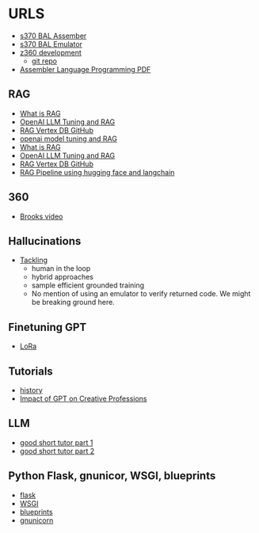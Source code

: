 # URLS

* [s370 BAL Assember](https://github.com/SYSPROG-JLS/S370BALAsm)
* [s370 BAL Emulator](https://github.com/SYSPROG-JLS/S370BALEmulator)
* [z360 development](https://z390development.github.io/z390/)
  - [git repo](https://github.com/z390development/z390)
* [Assembler Language Programming PDF](https://idcp.marist.edu/documents/33945/44724/Assembler.V2.alntext+V2.00.pdf/ad61965e-8485-65e1-f385-e5cd56f08c63?t=1551806232272) 


## RAG

* [What is RAG](https://www.youtube.com/watch?v=T-D1OfcDW1M&list=PLisMMQz00ChzbIQNBmzP5752Gk2yc_UJL&index=18&t=231s&pp=gAQBiAQB)
* [OpenAI LLM Tuning and RAG](https://www.youtube.com/watch?v=ahnGLM-RC1Y&list=PLisMMQz00ChzbIQNBmzP5752Gk2yc_UJL&index=17&pp=gAQBiAQB)
* [RAG Vertex DB GitHub](https://blog.llamaindex.ai/how-i-built-the-streamlit-llm-hackathon-winning-app-finsight-using-llamaindex-9dcf6c46d7a0)
* [openai model tuning and RAG](https://www.youtube.com/watch?v%253DahnGLM-RC1Y%2526t%253D535s)
* [What is RAG](https://www.youtube.com/watch?v=T-D1OfcDW1M&list=PLisMMQz00ChzbIQNBmzP5752Gk2yc_UJL&index=18&t=231s&pp=gAQBiAQB)
* [OpenAI LLM Tuning and RAG](https://www.youtube.com/watch?v=ahnGLM-RC1Y&list=PLisMMQz00ChzbIQNBmzP5752Gk2yc_UJL&index=17&pp=gAQBiAQB)
* [RAG Vertex DB GitHub](https://blog.llamaindex.ai/how-i-built-the-streamlit-llm-hackathon-winning-app-finsight-using-llamaindex-9dcf6c46d7a0)
* [RAG Pipeline using hugging face and langchain](https://medium.aiplanet.com/implementing-rag-pipeline-using-genai-stack-42ceec424eac)


## 360

* [Brooks video](https://www.computerhistory.org/revolution/mainframe-computers/7/162/2270)


## Hallucinations

* [Tackling](https://medium.com/@bijit211987/tackling-hallucinations-in-llms-f2d7cbf35e72)
    - human in the loop
    - hybrid approaches
    - sample efficient grounded training
    - No mention of using an emulator to verify returned code.  We might be breaking ground here.

## Finetuning GPT

* [LoRa](https://dataman-ai.medium.com/fine-tune-a-gpt-prefix-tuning-13c263e73141)

## Tutorials

* [history](https://medium.com/@social_65128/the-comprehensive-guide-to-understanding-generative-ai-c06bbf259786)
* [Impact of GPT on Creative Professions](https://medium.com/enrique-dans/surprise-surprise-the-data-shows-the-impact-of-chatgpt-on-the-creative-professions-b725ff28b40c)



## LLM

* [good short tutor part 1](https://www.youtube.com/watch?v%253DlnA9DMvHtfI%2526list%253DPLisMMQz00ChzbIQNBmzP5752Gk2yc_UJL%2526index%253D19%2526pp%253DgAQBiAQB)
* [good short tutor part 2](https://www.youtube.com/watch?v%253DYDiSFS-yHwk%2526list%253DPLisMMQz00ChzbIQNBmzP5752Gk2yc_UJL%2526index%253D20%2526pp%253DgAQBiAQB)



## Python Flask, gnunicor, WSGI, blueprints

* [flask](https://flask.palletsprojects.com/en/3.0.x/)
* [WSGI](https://en.wikipedia.org/wiki/Web_Server_Gateway_Interface)
* [blueprints](https://flask.palletsprojects.com/en/3.0.x/blueprints/)
* [gnunicorn](https://gunicorn.org/)